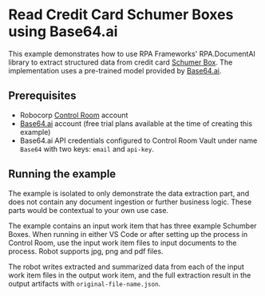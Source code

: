 # Read Credit Card Schumer Boxes using Base64.ai

This example demonstrates how to use RPA Frameworks' RPA.DocumentAI library to extract structured data from credit card [Schumer Box](https://en.wikipedia.org/wiki/Schumer_box). The implementation uses a pre-trained model provided by [Base64.ai](https://base64.ai/).

## Prerequisites

- Robocorp [Control Room](https://cloud.robocorp.com/) account
- [Base64.ai](https://base64.ai/) account (free trial plans available at the time of creating this example)
- Base64.ai API credentials configured to Control Room Vault under name `Base64` with two keys: `email` and `api-key`.

## Running the example

The example is isolated to only demonstrate the data extraction part, and does not contain any document ingestion or further business logic. These parts would be contextual to your own use case.

The example contains an input work item that has three example Schumber Boxes. When running in either VS Code or after setting up the process in Control Room, use the input work item files to input documents to the process. Robot supports jpg, png and pdf files.

The robot writes extracted and summarized data from each of the input work item files in the output work item, and the full extraction result in the output artifacts with `original-file-name.json`.